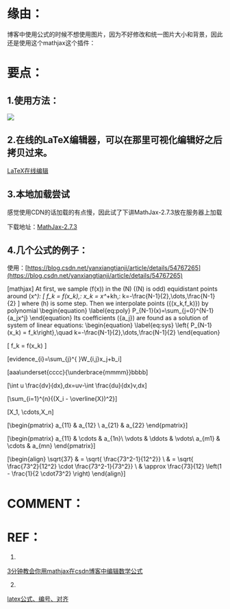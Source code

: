 
# 缘由：


博客中使用公式的时候不想使用图片，因为不好修改和统一图片大小和背景，因此还是使用这个mathjax这个插件：


# 要点：




## 1.使用方法：


![](http://106.15.37.116/wp-content/uploads/2018/03/img_5a9bfbb69bb18.png)


## 2.在线的LaTeX编辑器，可以在那里可视化编辑好之后拷贝过来。


[LaTeX在线编辑](https://www.codecogs.com/latex/eqneditor.php?lang=zh-cn)


## 3.本地加载尝试


感觉使用CDN的话加载的有点慢，因此试了下讲MathJax-2.7.3放在服务器上加载

下载地址：[MathJax-2.7.3](https://www.mathjax.org/mathjax-v2-7-3-now-available/)


##




## 4.几个公式的例子：


使用：[https://blog.csdn.net/yanxiangtianji/article/details/54767265](https://blog.csdn.net/yanxiangtianji/article/details/54767265)

[mathjax]
At first, we sample \(f(x)\) in the \(N\) (\(N\) is odd) equidistant points around \(x^*\):
\[
f_k = f(x_k),\: x_k = x^*+kh,\: k=-\frac{N-1}{2},\dots,\frac{N-1}{2}
\]
where \(h\) is some step.
Then we interpolate points \(\{(x_k,f_k)\}\) by polynomial
\begin{equation} \label{eq:poly}
P_{N-1}(x)=\sum_{j=0}^{N-1}{a_jx^j}
\end{equation}
Its coefficients \(\{a_j\}\) are found as a solution of system of linear equations:
\begin{equation} \label{eq:sys}
\left\{ P_{N-1}(x_k) = f_k\right\},\quad k=-\frac{N-1}{2},\dots,\frac{N-1}{2}
\end{equation}

\[
f_k = f(x_k)
\]

\[evidence_{i}=\sum_{j}^{ }W_{i,j}x_j+b_i\]





\[aaa\underset{cccc}{\underbrace{mmmm}}bbbb\]



\[\int u \frac{dv}{dx}\,dx=uv-\int \frac{du}{dx}v\,dx\]

\[\sum_{i=1}^{n}{(X_i - \overline{X})^2}\]



\[X_1, \cdots,X_n\]



\[\begin{pmatrix} a_{11} & a_{12} \\ a_{21} & a_{22} \end{pmatrix}\]

\[\begin{pmatrix} a_{11} & \cdots & a_{1n}\\ \vdots & \ddots & \vdots\\ a_{m1} & \cdots & a_{mn} \end{pmatrix}\]





\[\begin{align} \sqrt{37} & = \sqrt{ \frac{73^2-1}{12^2}} \\ & = \sqrt{ \frac{73^2}{12^2} \cdot \frac{73^2-1}{73^2}} \\ & \approx \frac{73}{12} \left(1 - \frac{1}{2 \cdot73^2} \right) \end{align}\]






# COMMENT：





# REF：






  1.


[3分钟教会你用mathjax在csdn博客中编辑数学公式](https://blog.csdn.net/cvrszeng/article/details/52333055)





  2.


[latex公式、编号、对齐](http://blog.sina.com.cn/s/blog_4419b53f0101baiw.html)
